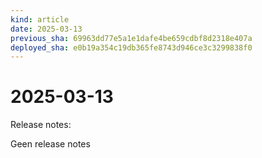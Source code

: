 ```yaml
---
kind: article
date: 2025-03-13
previous_sha: 69963dd77e5a1e1dafe4be659cdbf8d2318e407a
deployed_sha: e0b19a354c19db365fe8743d946ce3c3299838f0
---
```


# 2025-03-13

Release notes:

Geen release notes
